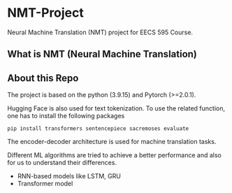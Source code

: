 # NMT-Project
Neural Machine Translation (NMT) project for EECS 595 Course.

## What is NMT (Neural Machine Translation)

## About this Repo
The project is based on the python (3.9.15) and Pytorch (>=2.0.1).

Hugging Face is also used for text tokenization. To use the related function, one has to install the following packages
```
pip install transformers sentencepiece sacremoses evaluate
```
The encoder-decoder architecture is used for machine translation tasks.

Different ML algorithms are tried to achieve a better performance and also for us to understand their differences.
- RNN-based models like LSTM, GRU
- Transformer model

